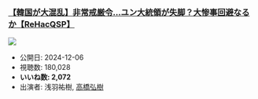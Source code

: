 ### [【韓国が大混乱】非常戒厳令…ユン大統領が失脚？大惨事回避なるか【ReHacQSP】](https://www.youtube.com/watch?v=5WBxgPs8Vz4)
[![](https://img.youtube.com/vi/5WBxgPs8Vz4/sddefault.jpg)](https://www.youtube.com/watch?v=5WBxgPs8Vz4)
-   公開日: 2024-12-06
-   視聴数: 180,028
-   **いいね数: 2,072**
-   出演者: 浅羽祐樹, [高橋弘樹](/rehacq_fan/people/高橋弘樹 "wikilink")
